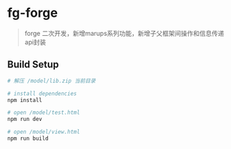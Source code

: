 # fg-forge

> forge 二次开发，新增marups系列功能，新增子父框架间操作和信息传递api封装

## Build Setup

``` bash
# 解压 /model/lib.zip 当前目录

# install dependencies
npm install

# open /model/test.html
npm run dev

# open /model/view.html
npm run build

```
